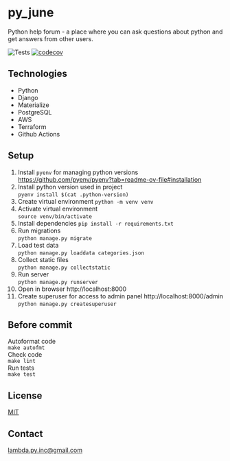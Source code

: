 # py_june

Python help forum - a place where you can ask questions about python and get answers 
from other users.

![Tests](https://github.com/acman/py_june/actions/workflows/ci.yml/badge.svg)
[![codecov](https://codecov.io/gh/acman/py_june/branch/main/graph/badge.svg)](https://codecov.io/gh/acman/py_june)


## Technologies
* Python
* Django
* Materialize
* PostgreSQL
* AWS
* Terraform
* Github Actions

## Setup
1. Install `pyenv` for managing python versions https://github.com/pyenv/pyenv?tab=readme-ov-file#installation
2. Install python version used in project  
    `pyenv install $(cat .python-version)`
3. Create virtual environment
    `python -m venv venv`
4. Activate virtual environment  
    `source venv/bin/activate`
5. Install dependencies
    `pip install -r requirements.txt`
6. Run migrations  
    `python manage.py migrate`
7. Load test data  
    `python manage.py loaddata categories.json`
8. Collect static files  
    `python manage.py collectstatic`
9. Run server  
    `python manage.py runserver`
10. Open in browser http://localhost:8000
11. Create superuser for access to admin panel http://localhost:8000/admin
    `python manage.py createsuperuser`

## Before commit
Autoformat code  
`make autofmt`  
Check code  
`make lint`   
Run tests  
`make test`

## License
[MIT](https://choosealicense.com/licenses/mit/)

## Contact
lambda.py.inc@gmail.com
